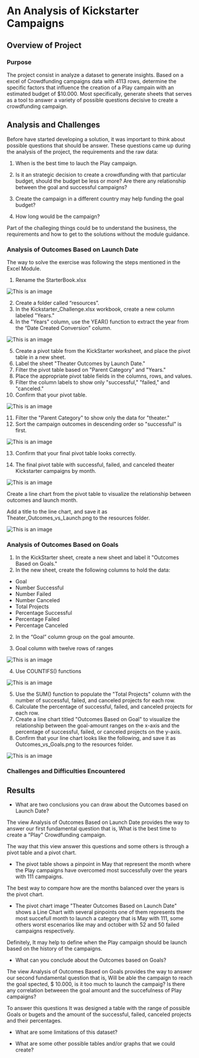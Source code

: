 # An Analysis of Kickstarter Campaigns

## Overview of Project
### Purpose

The project consist in analyze a dataset to generate insights. Based on a excel of Crowdfunding campaigns data with 4113 rows, determine the specific factors that influence the creation of a Play campain with an estimated budget of $10.000. Most specifically, generate sheets that serves as a tool to answer a variety of possible questions decisive to create a crowdfunding campaign.

## Analysis and Challenges

Before have started developing a solution, it was important to think about possible questions that should be answer. These questions came up during the analysis of the project, the requirements and the raw data:

1. When is the best time to lauch the Play campaign. 

2. Is it an strategic decision to create a crowdfunding with that particular budget, should the budget be less or more? Are there any relationship between the goal and successful campaigns? 

3. Create the campaign in a different country may help funding the goal budget?

4. How long would be the campaign?

 
Part of the challeging things could be to understand the business, the requirements and how to get to the solutions without the module guidance. 



### Analysis of Outcomes Based on Launch Date

The way to solve the exercise was following the steps mentioned in the Excel Module. 

1. Rename the StarterBook.xlsx

![This is an image](https://github.com/lindaperez/kickstarter-analysis/blob/main/Resources/renamed.png)

2. Create a folder called “resources”.
3. In the Kickstarter_Challenge.xlsx workbook, create a new column labeled "Years."
4. In the "Years" column, use the YEAR() function to extract the year from the “Date Created Conversion” column.

![This is an image](https://github.com/lindaperez/kickstarter-analysis/blob/main/Resources/yearsFormula.png)


5. Create a pivot table from the KickStarter worksheet, and place the pivot table in a new sheet.
6. Label the sheet "Theater Outcomes by Launch Date."
7. Filter the pivot table based on "Parent Category" and "Years."
8. Place the appropriate pivot table fields in the columns, rows, and values.
9. Filter the column labels to show only "successful," "failed," and "canceled."
10. Confirm that your pivot table.

![This is an image](https://github.com/lindaperez/kickstarter-analysis/blob/main/Resources/9pivotTable.png)


11. Filter the "Parent Category" to show only the data for "theater."
12. Sort the campaign outcomes in descending order so "successful" is first.

![This is an image](https://github.com/lindaperez/kickstarter-analysis/blob/main/Resources/descendingOrder.png)

13. Confirm that your final pivot table looks correctly.

14. The final pivot table with successful, failed, and canceled theater Kickstarter campaigns by month.

![This is an image](https://github.com/lindaperez/kickstarter-analysis/blob/main/Resources/pivotTable.png)

Create a line chart from the pivot table to visualize the relationship between outcomes and launch month.

Add a title to the line chart, and save it as Theater_Outcomes_vs_Launch.png to the resources folder.

![This is an image](https://github.com/lindaperez/kickstarter-analysis/blob/main/Resources/Theater_Outcomes_vs_Launch.png)




### Analysis of Outcomes Based on Goals

1. In the KickStarter sheet, create a new sheet and label it "Outcomes Based on Goals."
2. In the new sheet, create the following columns to hold the data:
- Goal
- Number Successful
- Number Failed
- Number Canceled
- Total Projects
- Percentage Successful
- Percentage Failed
- Percentage Canceled

2. In the “Goal” column group on the goal amounte.

3. Goal column with twelve rows of ranges

![This is an image](https://github.com/lindaperez/kickstarter-analysis/blob/main/Resources/1wholeView.png)


4. Use COUNTIFS() functions 

![This is an image](https://github.com/lindaperez/kickstarter-analysis/blob/main/Resources/countIf.png)

5. Use the SUM() function to populate the "Total Projects" column with the number of successful, failed, and canceled projects for each row.
6. Calculate the percentage of successful, failed, and canceled projects for each row.
7. Create a line chart titled "Outcomes Based on Goal" to visualize the relationship between the goal-amount ranges on the x-axis and the percentage of successful, failed, or canceled projects on the y-axis.
8. Confirm that your line chart looks like the following, and save it as Outcomes_vs_Goals.png to the resources folder.


![This is an image](https://github.com/lindaperez/kickstarter-analysis/blob/main/Resources/Outcomes_vs_Goals.png)



### Challenges and Difficulties Encountered

## Results

- What are two conclusions you can draw about the Outcomes based on Launch Date?


The view Analysis of Outcomes Based on Launch Date provides the way to answer our first fundamental question that is, What is the best time to create a "Play" Crowdfunding campaign. 

The way that this view answer this questions and some others is through a pivot table and a pivot chart. 

* The pivot table shows a pinpoint in May that represent the month where the Play campaigns have overcomed most successfully over the years with 111 campaigns. 


The best way to compare how are the months balanced over the years is the pivot chart.

* The pivot chart image "Theater Outcomes Based on Launch Date" shows a Line Chart with several pinpoints one of them represents the most succefull month to launch a category that is May with 111, some others worst escenarios like may and october with 52 and 50 failed campaigns respectively.


Definitely, It may help to define when the Play campaign should be launch based on the history of the campaigns. 



- What can you conclude about the Outcomes based on Goals?


The view Analysis of Outcomes Based on Goals provides the way to answer our second fundamental question that is, Will be able the campaign to reach the goal spected, $ 10.000, is it too much to launch the campaig? Is there any correlation betweeen the goal amount and the succefulness of Play campaigns?

To answer this questions It was designed a table with the range of possible Goals or bugets and the amount of the successful, failed, canceled projects and their percentages. 



- What are some limitations of this dataset?

- What are some other possible tables and/or graphs that we could create?
